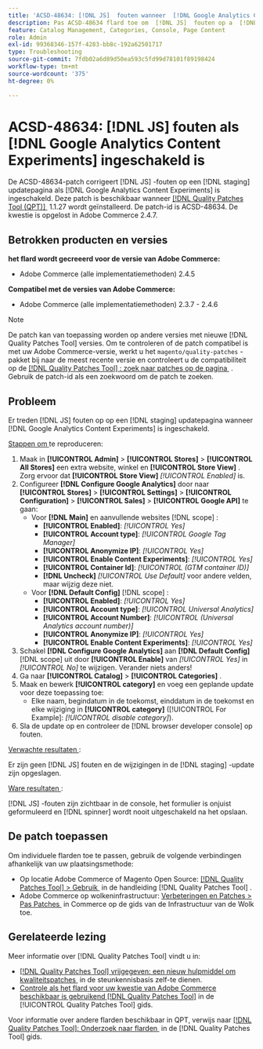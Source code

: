 ```yaml
---
title: 'ACSD-48634: [!DNL JS]  fouten wanneer  [!DNL Google Analytics Content Experiments]  toegelaten'
description: Pas ACSD-48634 flard toe om  [!DNL JS]  fouten op a  [!DNL staging]  updatepagina te bevestigen wanneer  [!DNL Google Analytics Content Experiments]  wordt toegelaten.
feature: Catalog Management, Categories, Console, Page Content
role: Admin
exl-id: 99368346-157f-4283-bb8c-192a62501717
type: Troubleshooting
source-git-commit: 7fdb02a6d89d50ea593c5fd99d78101f89198424
workflow-type: tm+mt
source-wordcount: '375'
ht-degree: 0%

---
```


# ACSD-48634: [!DNL JS] fouten als [!DNL Google Analytics Content Experiments] ingeschakeld is

De ACSD-48634-patch corrigeert [!DNL JS] -fouten op een [!DNL staging] updatepagina als [!DNL Google Analytics Content Experiments] is ingeschakeld. Deze patch is beschikbaar wanneer [[!DNL Quality Patches Tool (QPT)] &#x200B;](https://experienceleague.adobe.com/nl/docs/commerce-operations/tools/quality-patches-tool/quality-patches-tool-to-self-serve-quality-patches) 1.1.27 wordt geïnstalleerd. De patch-id is ACSD-48634. De kwestie is opgelost in Adobe Commerce 2.4.7.

## Betrokken producten en versies

**het flard wordt gecreeerd voor de versie van Adobe Commerce:**

* Adobe Commerce (alle implementatiemethoden) 2.4.5

**Compatibel met de versies van Adobe Commerce:**

* Adobe Commerce (alle implementatiemethoden) 2.3.7 - 2.4.6

>[!NOTE]
>
>De patch kan van toepassing worden op andere versies met nieuwe [!DNL Quality Patches Tool] versies. Om te controleren of de patch compatibel is met uw Adobe Commerce-versie, werkt u het `magento/quality-patches` -pakket bij naar de meest recente versie en controleert u de compatibiliteit op de [[!DNL Quality Patches Tool] : zoek naar patches op de pagina &#x200B;](https://experienceleague.adobe.com/tools/commerce-quality-patches/index.html?lang=nl-NL) . Gebruik de patch-id als een zoekwoord om de patch te zoeken.

## Probleem

Er treden [!DNL JS] fouten op op een [!DNL staging] updatepagina wanneer [!DNL Google Analytics Content Experiments] is ingeschakeld.

<u> Stappen om </u> te reproduceren:

1. Maak in **[!UICONTROL Admin]** > **[!UICONTROL Stores]** > **[!UICONTROL All Stores]** een extra website, winkel en **[!UICONTROL Store View]** . Zorg ervoor dat **[!UICONTROL Store View]** *[!UICONTROL Enabled]* is.
1. Configureer **[!DNL Configure Google Analytics]** door naar **[!UICONTROL Stores]** > **[!UICONTROL Settings]** > **[!UICONTROL Configuration]** > **[!UICONTROL Sales]** > **[!UICONTROL Google API]** te gaan:
   * Voor **[!DNL Main]** en aanvullende websites [!DNL scope] :
      * **[!UICONTROL Enabled]**: *[!UICONTROL Yes]*
      * **[!UICONTROL Account type]**: *[!UICONTROL Google Tag Manager]*
      * **[!UICONTROL Anonymize IP]**: *[!UICONTROL Yes]*
      * **[!UICONTROL Enable Content Experiments]**: *[!UICONTROL Yes]*
      * **[!UICONTROL Container Id]**: *[!UICONTROL (GTM container ID)]*
      * **[!DNL Uncheck]** *[!UICONTROL Use Default]* voor andere velden, maar wijzig deze niet.
   * Voor **[!DNL Default Config]** [!DNL scope] :
      * **[!UICONTROL Enabled]**: *[!UICONTROL Yes]*
      * **[!UICONTROL Account type]**: *[!UICONTROL Universal Analytics]*
      * **[!UICONTROL Account Number]**: *[!UICONTROL (Universal Analytics account number)]*
      * **[!UICONTROL Anonymize IP]**: *[!UICONTROL Yes]*
      * **[!UICONTROL Enable Content Experiments]**: *[!UICONTROL Yes]*
1. Schakel **[!DNL Configure Google Analytics]** aan **[!DNL Default Config]** [!DNL scope] uit door **[!UICONTROL Enable]** van *[!UICONTROL Yes]* in *[!UICONTROL No]* te wijzigen. Verander niets anders!
1. Ga naar **[!UICONTROL Catalog]** > **[!UICONTROL Categories]** .
1. Maak en bewerk **[!UICONTROL category]** en voeg een geplande update voor deze toepassing toe:
   * Elke naam, begindatum in de toekomst, einddatum in de toekomst en elke wijziging in **[!UICONTROL category]** ([!UICONTROL For Example]: *[!UICONTROL disable category]*).
1. Sla de update op en controleer de [!DNL browser developer console] op fouten.

<u> Verwachte resultaten </u>:

Er zijn geen [!DNL JS] fouten en de wijzigingen in de [!DNL staging] -update zijn opgeslagen.

<u> Ware resultaten </u>:

[!DNL JS] -fouten zijn zichtbaar in de console, het formulier is onjuist geformuleerd en [!DNL spinner] wordt nooit uitgeschakeld na het opslaan.

## De patch toepassen

Om individuele flarden toe te passen, gebruik de volgende verbindingen afhankelijk van uw plaatsingsmethode:

* Op locatie Adobe Commerce of Magento Open Source: [[!DNL Quality Patches Tool] > Gebruik &#x200B;](/help/tools/quality-patches-tool/usage.md) in de handleiding [!DNL Quality Patches Tool] .
* Adobe Commerce op wolkeninfrastructuur: [&#x200B; Verbeteringen en Patches > Pas Patches &#x200B;](https://experienceleague.adobe.com/docs/commerce-cloud-service/user-guide/develop/upgrade/apply-patches.html?lang=nl-NL) in Commerce op de gids van de Infrastructuur van de Wolk toe.

## Gerelateerde lezing

Meer informatie over [!DNL Quality Patches Tool] vindt u in:

* [[!DNL Quality Patches Tool]  vrijgegeven: een nieuw hulpmiddel om kwaliteitspatches &#x200B;](https://experienceleague.adobe.com/nl/docs/commerce-operations/tools/quality-patches-tool/quality-patches-tool-to-self-serve-quality-patches) in de steunkennisbasis zelf-te dienen.
* [&#x200B; Controle als het flard voor uw kwestie van Adobe Commerce beschikbaar is gebruikend  [!DNL Quality Patches Tool]](/help/tools/quality-patches-tool/patches-available-in-qpt/check-patch-for-magento-issue-with-magento-quality-patches.md) in de [!UICONTROL Quality Patches Tool] gids.


Voor informatie over andere flarden beschikbaar in QPT, verwijs naar [[!DNL Quality Patches Tool]: Onderzoek naar flarden &#x200B;](https://experienceleague.adobe.com/tools/commerce-quality-patches/index.html?lang=nl-NL) in de [!DNL Quality Patches Tool] gids.
